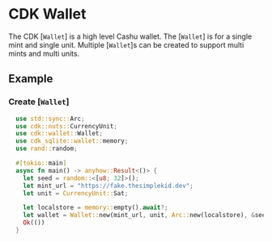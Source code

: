 # CDK Wallet

The CDK [`Wallet`] is a high level Cashu wallet. The [`Wallet`] is for a single mint and single unit. Multiple [`Wallet`]s can be created to support multi mints and multi units.


## Example

### Create [`Wallet`]
```rust
  use std::sync::Arc;
  use cdk::nuts::CurrencyUnit;
  use cdk::wallet::Wallet;
  use cdk_sqlite::wallet::memory;
  use rand::random;

  #[tokio::main]
  async fn main() -> anyhow::Result<()> {
    let seed = random::<[u8; 32]>();
    let mint_url = "https://fake.thesimplekid.dev";
    let unit = CurrencyUnit::Sat;

    let localstore = memory::empty().await?;
    let wallet = Wallet::new(mint_url, unit, Arc::new(localstore), &seed, None);
    Ok(())
  }
```
